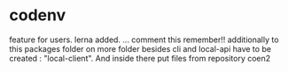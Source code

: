# codenv
feature for users. lerna added. ... comment this remember!!
additionally to this packages folder on more folder besides cli and local-api have to be created : "local-client". And inside there put files from repository coen2
